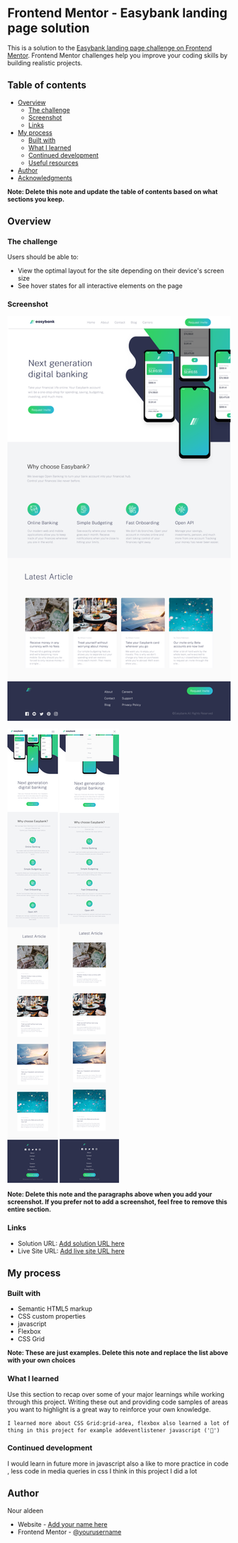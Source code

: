 # Frontend Mentor - Easybank landing page solution

This is a solution to the [Easybank landing page challenge on Frontend Mentor](https://www.frontendmentor.io/challenges/easybank-landing-page-WaUhkoDN). Frontend Mentor challenges help you improve your coding skills by building realistic projects. 

## Table of contents

- [Overview](#overview)
  - [The challenge](#Easybank-landing-page)
  - [Screenshot](#screenshot)
  - [Links](#links)
- [My process](#my-process)
  - [Built with](#built-with)
  - [What I learned](#what-i-learned)
  - [Continued development](#continued-development)
  - [Useful resources](#useful-resources)
- [Author](#author)
- [Acknowledgments](#acknowledgments)

**Note: Delete this note and update the table of contents based on what sections you keep.**

## Overview

### The challenge

Users should be able to:

- View the optimal layout for the site depending on their device's screen size
- See hover states for all interactive elements on the page

### Screenshot

![Screenshot Desktop](./images/Screen-shoot-%20Desktop-Frontend%20Mentor%20Easybank%20landing%20page.png)

![Screenshot Mobilephone](./images/Screenshot-Mobile-page-Frontend%20Mentor%20Easybank%20landing%20page.png)
![Screen](./images/Screenshot-mobilephone2-Frontend%20Mentor%20Easybank%20landing%20page.png)

**Note: Delete this note and the paragraphs above when you add your screenshot. If you prefer not to add a screenshot, feel free to remove this entire section.**

### Links

- Solution URL: [Add solution URL here](https://your-solution-url.com)
- Live Site URL: [Add live site URL here](https://your-live-site-url.com)

## My process

### Built with

- Semantic HTML5 markup
- CSS custom properties
- javascript
- Flexbox
- CSS Grid


**Note: These are just examples. Delete this note and replace the list above with your own choices**

### What I learned

Use this section to recap over some of your major learnings while working through this project. Writing these out and providing code samples of areas you want to highlight is a great way to reinforce your own knowledge.


```
I learned more about CSS Grid:grid-area, flexbox also learned a lot of thing in this project for example addeventlistener javascript ('🎉')

```

### Continued development

I would learn in future more in javascript also a like to more practice in code , less code in media queries in css I think in this project I did a lot


## Author

Nour aldeen 

- Website - [Add your name here](https://www.your-site.com)
- Frontend Mentor - [@yourusername](https://www.frontendmentor.io/profile/yourusername)

